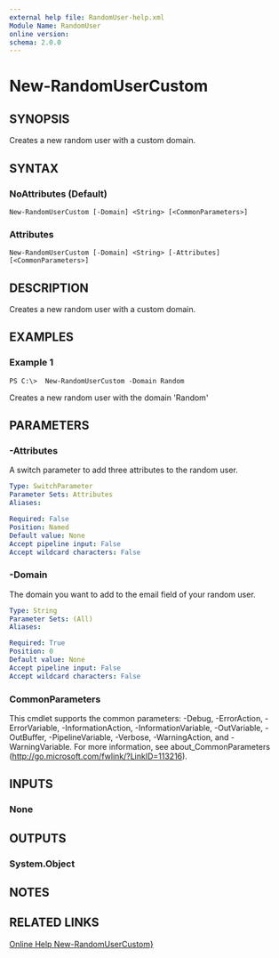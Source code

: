 ```yaml
---
external help file: RandomUser-help.xml
Module Name: RandomUser
online version: 
schema: 2.0.0
---
```


# New-RandomUserCustom

## SYNOPSIS
Creates a new random user with a custom domain.

## SYNTAX

### NoAttributes (Default)
```
New-RandomUserCustom [-Domain] <String> [<CommonParameters>]
```

### Attributes
```
New-RandomUserCustom [-Domain] <String> [-Attributes] [<CommonParameters>]
```

## DESCRIPTION
Creates a new random user with a custom domain.

## EXAMPLES

### Example 1
```
PS C:\>  New-RandomUserCustom -Domain Random
```

Creates a new random user with the domain 'Random'

## PARAMETERS

### -Attributes
A switch parameter to add three attributes to the random user.

```yaml
Type: SwitchParameter
Parameter Sets: Attributes
Aliases: 

Required: False
Position: Named
Default value: None
Accept pipeline input: False
Accept wildcard characters: False
```

### -Domain
The domain you want to add to the email field of your random user.

```yaml
Type: String
Parameter Sets: (All)
Aliases: 

Required: True
Position: 0
Default value: None
Accept pipeline input: False
Accept wildcard characters: False
```

### CommonParameters
This cmdlet supports the common parameters: -Debug, -ErrorAction, -ErrorVariable, -InformationAction, -InformationVariable, -OutVariable, -OutBuffer, -PipelineVariable, -Verbose, -WarningAction, and -WarningVariable. For more information, see about_CommonParameters (http://go.microsoft.com/fwlink/?LinkID=113216).

## INPUTS

### None

## OUTPUTS

### System.Object

## NOTES

## RELATED LINKS

[Online Help New-RandomUserCustom}](https://github.com/scottd3v/PlayGround/blob/master/RandomUser/Docs/New-RandomUserCustom.md)